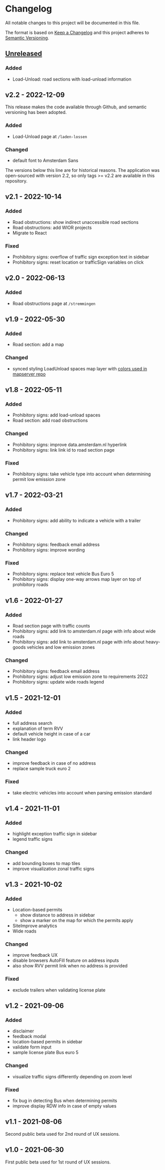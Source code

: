 # Changelog

All notable changes to this project will be documented in this file.

The format is based on [Keep a Changelog](https://keepachangelog.com/en/1.0.0/) and this project adheres to [Semantic Versioning](https://semver.org/spec/v2.0.0.html).

## [Unreleased](https://github.com/Amsterdam/bereikbaarheid-backend/compare/v2.2...HEAD)

### Added
- Load-Unload: road sections with load-unload information


## v2.2 - 2022-12-09

This release makes the code available through Github, and semantic versioning has been adopted.

### Added
- Load-Unload page at `/laden-lossen`

### Changed
- default font to Amsterdam Sans


The versions below this line are for historical reasons. The application was open-sourced with version 2.2, so only tags >= v2.2 are available in this repository.


## v2.1 - 2022-10-14

### Added
- Road obstructions: show indirect unaccessible road sections
- Road obstructions: add WIOR projects
- Migrate to React

### Fixed
- Prohibitory signs: overflow of traffic sign exception text in sidebar
- Prohibitory signs: reset location or trafficSign variables on click


## v2.0 - 2022-06-13

### Added
- Road obstructions page at `/stremmingen`


## v1.9 - 2022-05-30

### Added
- Road section: add a map

### Changed
- synced styling LoadUnload spaces map layer with [colors used in mapserver repo](https://github.com/Amsterdam/mapserver)


## v1.8 - 2022-05-11

### Added
- Prohibitory signs: add load-unload spaces
- Road section: add road obstructions

### Changed
- Prohibitory signs: improve data.amsterdam.nl hyperlink
- Prohibitory signs: link link id to road section page

### Fixed
- Prohibitory signs: take vehicle type into account when determining permit low emission zone


## v1.7 - 2022-03-21

### Added
- Prohibitory signs: add ability to indicate a vehicle with a trailer

### Changed
- Prohibitory signs: feedback email address
- Prohibitory signs: improve wording

### Fixed
- Prohibitory signs: replace test vehicle Bus Euro 5
- Prohibitory signs: display one-way arrows map layer on top of prohibitory roads


## v1.6 - 2022-01-27

### Added
- Road section page with traffic counts 
- Prohibitory signs: add link to amsterdam.nl page with info about wide roads
- Prohibitory signs: add link to amsterdam.nl page with info about heavy-goods vehicles and low emission zones

### Changed
- Prohibitory signs: feedback email address
- Prohibitory signs: adjust low emission zone to requirements 2022
- Prohibitory signs: update wide roads legend


## v1.5 - 2021-12-01

### Added
- full address search
- explanation of term RVV
- default vehicle height in case of a car
- link header logo

### Changed
- improve feedback in case of no address
- replace sample truck euro 2

### Fixed
- take electric vehicles into account when parsing emission standard


## v1.4 - 2021-11-01

### Added
- highlight exception traffic sign in sidebar
- legend traffic signs

### Changed
- add bounding boxes to map tiles
- improve visualization zonal traffic signs


## v1.3 - 2021-10-02

### Added
- Location-based permits
  - show distance to address in sidebar
  - show a marker on the map for which the permits apply
- SiteImprove analytics
- Wide roads

### Changed
- improve feedback UX
- disable browsers AutoFill feature on address inputs
- also show RVV permit link when no address is provided

### Fixed
- exclude trailers when validating license plate


## v1.2 - 2021-09-06

### Added
- disclaimer
- feedback modal
- location-based permits in sidebar
- validate form input
- sample license plate Bus euro 5

### Changed
- visualize traffic signs differently depending on zoom level

### Fixed
- fix bug in detecting Bus when determining permits
- improve display RDW info in case of empty values


## v1.1 - 2021-08-06
Second public beta used for 2nd round of UX sessions.


## v1.0 - 2021-06-30
First public beta used for 1st round of UX sessions.
